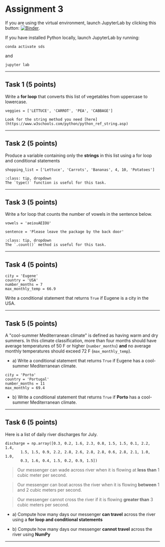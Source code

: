 # Assignment 3

If you are using the virtual environment, launch JupyterLab by clicking this button: [![Binder](https://mybinder.org/badge_logo.svg)](https://mybinder.org/v2/gh/owel-lab/programming-for-sds-site/HEAD).


If you have installed Python locally, launch JupyterLab by running:

```
conda activate sds
```
and
```
jupyter lab
```
*****************************

## Task 1 (5 points)

Write a **for loop** that converts this list of vegetables from uppercase to lowercase.

```
veggies = ['LETTUCE', 'CARROT', 'PEA', 'CABBAGE']
```

```{hint}
Look for the string method you need [here](https://www.w3schools.com/python/python_ref_string.asp)
```
*****************************
## Task 2 (5 points)

Produce a variable containing only the **strings** in this list using a for loop and conditional statements

```
shopping_list = ['Lettuce', 'Carrots', 'Bananas', 4, 10, 'Potatoes']
```

```{admonition} Click to reveal hint
:class: tip, dropdown
The `type()` function is useful for this task.
```

*****************************
## Task 3 (5 points)

Write a for loop that counts the number of vowels in the sentence below.

```
vowels = 'aeiouAEIOU'

sentence = 'Please leave the package by the back door'
```

```{admonition} Click to reveal hint
:class: tip, dropdown
The `.count()` method is useful for this task.
```

*****************************
## Task 4 (5 points)

```
city = 'Eugene'
country = 'USA'
number_months = 7
max_monthly_temp = 66.9

```

Write a conditional statement that returns `True` if Eugene is a city in the USA.

*****************************
## Task 5 (5 points)

A "cool-summer Mediterranean climate" is defined as having warm and dry summers. In this climate classification, more than four months should have average temperatures of 50 F or higher (`number_months`) **and** no average monthly temperatures should exceed 72 F (`max_monthly_temp`).

* a) Write a conditional statement that returns `True` if Eugene has a cool-summer Mediterranean climate.

```
city = 'Porto'
country = 'Portugal'
number_months = 11
max_monthly = 69.4
```

* b) Write a conditional statement that returns `True` if **Porto** has a cool-summer Mediterranean climate.

*****************************
## Task 6 (5 points)

Here is a list of daily river discharges for July.

```
discharge = np.array([0.3, 0.2, 1.6, 2.3, 0.8, 1.5, 1.5, 0.1, 2.2, 1.4,
       1.5, 1.5, 0.9, 2.2, 2.8, 2.6, 2.8, 2.8, 0.6, 2.8, 2.1, 1.0, 1.0, 
       0.3, 1.6, 0.4, 1.5, 0.2, 0.9, 1.5])
```

> Our messenger can wade across river when it is flowing at **less than** 1 cubic meter per second.

> Our messenger can boat across the river when it is flowing **between** 1 and 2 cubic meters per second.

> Our messenger cannot cross the river if it is flowing **greater than** 3 cubic meters per second.


* a) Compute how many days our messenger **can travel** across the river using a **for loop and conditional statements**


* b) Compute how many days our messenger **cannot travel** across the river using **NumPy**

*****************************

```{important} Save your notebook to your local course folder and submit assignment (in **.ipynb** format) to Canvas by the deadline.
```

